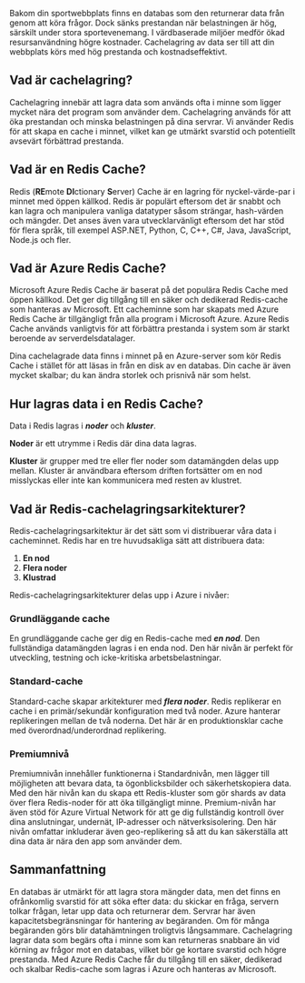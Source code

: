 Bakom din sportwebbplats finns en databas som den returnerar data från genom att köra frågor. Dock sänks prestandan när belastningen är hög, särskilt under stora sportevenemang. I värdbaserade miljöer medför ökad resursanvändning högre kostnader. Cachelagring av data ser till att din webbplats körs med hög prestanda och kostnadseffektivt.

## <a name="what-is-caching"></a>Vad är cachelagring?

Cachelagring innebär att lagra data som används ofta i minne som ligger mycket nära det program som använder dem. Cachelagring används för att öka prestandan och minska belastningen på dina servrar. Vi använder Redis för att skapa en cache i minnet, vilket kan ge utmärkt svarstid och potentiellt avsevärt förbättrad prestanda.

## <a name="what-is-a-redis-cache"></a>Vad är en Redis Cache?

Redis (**RE**mote **DI**ctionary **S**erver) Cache är en lagring för nyckel-värde-par i minnet med öppen källkod. Redis är populärt eftersom det är snabbt och kan lagra och manipulera vanliga datatyper såsom strängar, hash-värden och mängder. Det anses även vara utvecklarvänligt eftersom det har stöd för flera språk, till exempel ASP.NET, Python, C, C++, C#, Java, JavaScript, Node.js och fler.

## <a name="what-is-azure-redis-cache"></a>Vad är Azure Redis Cache?

Microsoft Azure Redis Cache är baserat på det populära Redis Cache med öppen källkod. Det ger dig tillgång till en säker och dedikerad Redis-cache som hanteras av Microsoft. Ett cacheminne som har skapats med Azure Redis Cache är tillgängligt från alla program i Microsoft Azure. Azure Redis Cache används vanligtvis för att förbättra prestanda i system som är starkt beroende av serverdelsdatalager.

Dina cachelagrade data finns i minnet på en Azure-server som kör Redis Cache i stället för att läsas in från en disk av en databas. Din cache är även mycket skalbar; du kan ändra storlek och prisnivå när som helst.

## <a name="how-is-data-stored-in-a-redis-cache"></a>Hur lagras data i en Redis Cache?

Data i Redis lagras i _**noder**_ och _**kluster**_.

**Noder** är ett utrymme i Redis där dina data lagras.

**Kluster** är grupper med tre eller fler noder som datamängden delas upp mellan. Kluster är användbara eftersom driften fortsätter om en nod misslyckas eller inte kan kommunicera med resten av klustret.

## <a name="what-are-redis-caching-architectures"></a>Vad är Redis-cachelagringsarkitekturer?

Redis-cachelagringsarkitektur är det sätt som vi distribuerar våra data i cacheminnet. Redis har en tre huvudsakliga sätt att distribuera data:

1. **En nod**
1. **Flera noder**
1. **Klustrad**

Redis-cachelagringsarkitekturer delas upp i Azure i nivåer:

### <a name="basic-cache"></a>Grundläggande cache

En grundläggande cache ger dig en Redis-cache med _**en nod**_. Den fullständiga datamängden lagras i en enda nod. Den här nivån är perfekt för utveckling, testning och icke-kritiska arbetsbelastningar.

### <a name="standard-cache"></a>Standard-cache

Standard-cache skapar arkitekturer med _**flera noder**_. Redis replikerar en cache i en primär/sekundär konfiguration med två noder. Azure hanterar replikeringen mellan de två noderna. Det här är en produktionsklar cache med överordnad/underordnad replikering.

### <a name="premium-tier"></a>Premiumnivå

Premiumnivån innehåller funktionerna i Standardnivån, men lägger till möjligheten att bevara data, ta ögonblicksbilder och säkerhetskopiera data. Med den här nivån kan du skapa ett Redis-kluster som gör shards av data över flera Redis-noder för att öka tillgängligt minne. Premium-nivån har även stöd för Azure Virtual Network för att ge dig fullständig kontroll över dina anslutningar, undernät, IP-adresser och nätverksisolering. Den här nivån omfattar inkluderar även geo-replikering så att du kan säkerställa att dina data är nära den app som använder dem.

## <a name="summary"></a>Sammanfattning

En databas är utmärkt för att lagra stora mängder data, men det finns en ofrånkomlig svarstid för att söka efter data: du skickar en fråga, servern tolkar frågan, letar upp data och returnerar dem. Servrar har även kapacitetsbegränsningar för hantering av begäranden. Om för många begäranden görs blir datahämtningen troligtvis långsammare. Cachelagring lagrar data som begärs ofta i minne som kan returneras snabbare än vid körning av frågor mot en databas, vilket bör ge kortare svarstid och högre prestanda. Med Azure Redis Cache får du tillgång till en säker, dedikerad och skalbar Redis-cache som lagras i Azure och hanteras av Microsoft.
